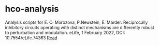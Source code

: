 # hco-analysis
Analysis scripts for E. O. Morozova, P.Newstein, E. Marder. Reciprocally inhibitory circuits operating with distinct mechanisms are differently robust to perturbation and modulation. eLife, 1 February 2022, DOI: 10.7554/eLife.74363 [Read](https://elifesciences.org/articles/74363)
